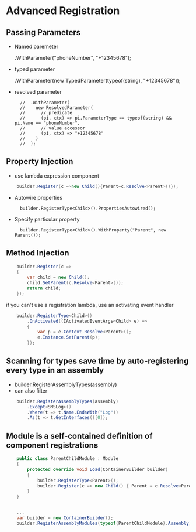# Advanced Registration

## Passing Parameters

- Named paremeter

    .WithParameter("phoneNumber", "+12345678");

- typed parameter

    .WithParameter(new TypedParameter(typeof(string), "+12345678"));

- resolved parameter

        //  .WithParameter(
        //    new ResolvedParameter(
        //      // predicate
        //      (pi, ctx) => pi.ParameterType == typeof(string) && pi.Name == "phoneNumber",
        //      // value accessor
        //      (pi, ctx) => "+12345678"
        //    )
        //  );    

## Property Injection

- use lambda expression component
```cs                
    builder.Register(c =>new Child(){Parent=c.Resolve<Parent>()});
```

- Autowire properties

        builder.RegisterType<Child>().PropertiesAutowired();

- Specify particular property

        builder.RegisterType<Child>().WithProperty("Parent", new Parent());

## Method Injection

```cs                
    builder.Register(c =>
    {
        var child = new Child();
        child.SetParent(c.Resolve<Parent>());
        return child;
    });
```

if you can't use a registration lambda, use an activating event handler

```cs                
    builder.RegisterType<Child>()
        .OnActivated((IActivatedEventArgs<Child> e) =>
        {
            var p = e.Context.Resolve<Parent>();
            e.Instance.SetParent(p);
        });
```
## Scanning for types save time by auto-registering every type in an assembly

- builder.RegisterAssemblyTypes(assembly)
- can also filter

```cs                
    builder.RegisterAssemblyTypes(assembly)
        .Except<SMSLog>()
        .Where(t => t.Name.EndsWith("Log"))
        .As(t => t.GetInterfaces()[0]);
```

## Module is a self-contained definition of component registrations

```cs                
    public class ParentChildModule : Module
    {
        protected override void Load(ContainerBuilder builder)
        {
            builder.RegisterType<Parent>();
            builder.Register(c => new Child() { Parent = c.Resolve<Parent>() });
        }
    }


    ...
    var builder = new ContainerBuilder();
    builder.RegisterAssemblyModules(typeof(ParentChildModule).Assembly);
```
